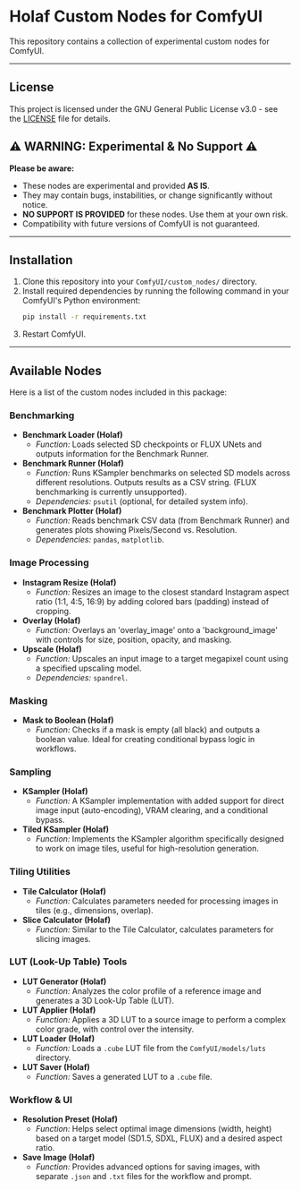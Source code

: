 # Holaf Custom Nodes for ComfyUI

This repository contains a collection of experimental custom nodes for ComfyUI.

---

## License

This project is licensed under the GNU General Public License v3.0 - see the [LICENSE](LICENSE) file for details.

## ⚠️ WARNING: Experimental & No Support ⚠️

**Please be aware:**

*   These nodes are experimental and provided **AS IS**.
*   They may contain bugs, instabilities, or change significantly without notice.
*   **NO SUPPORT IS PROVIDED** for these nodes. Use them at your own risk.
*   Compatibility with future versions of ComfyUI is not guaranteed.

---

## Installation

1.  Clone this repository into your `ComfyUI/custom_nodes/` directory.
2.  Install required dependencies by running the following command in your ComfyUI's Python environment:
    ```bash
    pip install -r requirements.txt
    ```
3.  Restart ComfyUI.

---

## Available Nodes

Here is a list of the custom nodes included in this package:

### Benchmarking
*   **Benchmark Loader (Holaf)**
    *   *Function:* Loads selected SD checkpoints or FLUX UNets and outputs information for the Benchmark Runner.
*   **Benchmark Runner (Holaf)**
    *   *Function:* Runs KSampler benchmarks on selected SD models across different resolutions. Outputs results as a CSV string. (FLUX benchmarking is currently unsupported).
    *   *Dependencies:* `psutil` (optional, for detailed system info).
*   **Benchmark Plotter (Holaf)**
    *   *Function:* Reads benchmark CSV data (from Benchmark Runner) and generates plots showing Pixels/Second vs. Resolution.
    *   *Dependencies:* `pandas`, `matplotlib`.

### Image Processing
*   **Instagram Resize (Holaf)**
    *   *Function:* Resizes an image to the closest standard Instagram aspect ratio (1:1, 4:5, 16:9) by adding colored bars (padding) instead of cropping.
*   **Overlay (Holaf)**
    *   *Function:* Overlays an 'overlay_image' onto a 'background_image' with controls for size, position, opacity, and masking.
*   **Upscale (Holaf)**
    *   *Function:* Upscales an input image to a target megapixel count using a specified upscaling model.
    *   *Dependencies:* `spandrel`.

### Masking
*   **Mask to Boolean (Holaf)**
    *   *Function:* Checks if a mask is empty (all black) and outputs a boolean value. Ideal for creating conditional bypass logic in workflows.

### Sampling
*   **KSampler (Holaf)**
    *   *Function:* A KSampler implementation with added support for direct image input (auto-encoding), VRAM clearing, and a conditional bypass.
*   **Tiled KSampler (Holaf)**
    *   *Function:* Implements the KSampler algorithm specifically designed to work on image tiles, useful for high-resolution generation.

### Tiling Utilities
*   **Tile Calculator (Holaf)**
    *   *Function:* Calculates parameters needed for processing images in tiles (e.g., dimensions, overlap).
*   **Slice Calculator (Holaf)**
    *   *Function:* Similar to the Tile Calculator, calculates parameters for slicing images.

### LUT (Look-Up Table) Tools
*   **LUT Generator (Holaf)**
    *   *Function:* Analyzes the color profile of a reference image and generates a 3D Look-Up Table (LUT).
*   **LUT Applier (Holaf)**
    *   *Function:* Applies a 3D LUT to a source image to perform a complex color grade, with control over the intensity.
*   **LUT Loader (Holaf)**
    *   *Function:* Loads a `.cube` LUT file from the `ComfyUI/models/luts` directory.
*   **LUT Saver (Holaf)**
    *   *Function:* Saves a generated LUT to a `.cube` file.

### Workflow & UI
*   **Resolution Preset (Holaf)**
    *   *Function:* Helps select optimal image dimensions (width, height) based on a target model (SD1.5, SDXL, FLUX) and a desired aspect ratio.
*   **Save Image (Holaf)**
    *   *Function:* Provides advanced options for saving images, with separate `.json` and `.txt` files for the workflow and prompt.